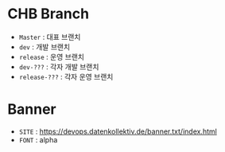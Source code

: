 # CHB Branch
- `Master`       : 대표 브랜치
- `dev`          : 개발 브랜치
- `release`      : 운영 브랜치
- `dev-???`      : 각자 개발 브랜치
- `release-???`  : 각자 운영 브랜치

# Banner
- `SITE`         : https://devops.datenkollektiv.de/banner.txt/index.html
- `FONT`         : alpha